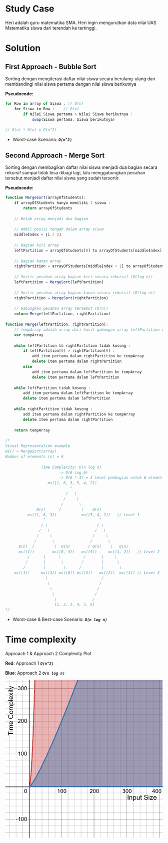 # Study Case

Heri adalah guru matematika SMA. Heri ingin mengurutkan data nilai UAS Matematika siswa dari terendah ke tertinggi.

# Solution

## First Approach - Bubble Sort
Sorting dengan mengiterasi daftar nilai siswa secara berulang-ulang dan membandingi nilai siswa pertama dengan nilai siswa berikutnya

**Pseudocode:**

```javascript
for Row in array of Siswa : // O(n)
    for Siswa in Row :    // O(n)
        if Nilai Siswa pertama > Nilai Siswa berikutnya :
            swap(Siswa pertama, Siswa berikutnya)

// O(n) * O(n) = O(n^2)
```

- Worst-case Scenario: ***`O(n^2)`***


## Second Approach - Merge Sort

Sorting dengan membagikan daftar nilai siswa menjadi dua bagian secara rekursif sampai tidak bisa dibagi lagi, lalu menggabungkan pecahan tersebut menjadi daftar nilai siswa yang sudah tersortir.

**Pseudocode:**

```javascript
function MergeSort(arrayOfStudents):
    if arrayOfStudents hanya memiliki 1 siswa :
        return arrayOfStudents

    // Belah array menjadi dua bagian

    // Ambil posisi tengah dalam array siswa
    middleIndex = ⌊i / 2⌋

    // Bagian kiri array
    leftPartition = arrayOfStudents[0] to arrayOfStudents[middleIndex]

    // Bagian kanan array
    rightPartition = arrayOfStudents[middleIndex + 1] to arrayOfStudents[i]

    // Sortir pecahan array bagian kiri secara rekursif (O(log n))
    leftPartition = MergeSort(leftPartition)

    // Sortir pecahan array bagian kanan secara rekursif (O(log n))
    rightPartition = MergeSort(rightPartition)

    // Gabungkan pecahan array tersebut (O(n))
    return Merge(leftPartition, rightPartition)

function Merge(leftPartition, rightPartition):
    // tempArray adalah array dari hasil gabungan array leftPartition dan array rightPartition
    var tempArray

    while leftPartition && rightPartition tidak kosong :
        if leftPartition[0] > rightPartition[0] :
            add item pertama dalam rightPartition ke tempArray
            delete item pertama dalam rightPartition
        else
            add item pertama dalam leftPartition ke tempArray
            delete item pertama dalam leftPartition

    while leftPartition tidak kosong :
        add item pertama dalam leftPartition ke tempArray
        delete item pertama dalam leftPartition

    while rightPartition tidak kosong :
        add item pertama dalam rightPartition ke tempArray
        delete item pertama dalam rightPartition

    return tempArray

/*
Visual Representation example
ms() = MergeSort(array)
Number of elements (n) = 6

                Time Complexity: O(n log n)
                        -> O(6 log 6)
                        -> O(6 * 3) = 3 level pembagian untuk 6 elemen
                   ms([1, 6, 3, 5, 4, 2])
                             ^
                           /   \
                          /     \
                         /       \
              O(n)      /         \    O(n)
          ms([1, 6, 3])           ms([5, 4, 2])   // Level 1
                 ^                        ^
                / \                      / \
               /   \                    /   \
              /     \                  /     \
             /       \                /       \
      O(n)  /         \  O(n)        / O(n)    \   O(n)
      ms([1])        ms([6, 3])   ms([5])     ms([4, 2])   // Level 2
          /      |      \          /       |     \
         /       |       \        /        |      \
        /        |        \      /         |       \
    ms([1])     ms([3]) ms([6]) ms([5])   ms([2])  ms([4]) // Level 3
                  \                        /
                   \                      /
                    \                    /
                     \                  /
                      \                /
                      [1, 2, 3, 4, 5, 6]
*/
```

- Worst-case & Best-case Scenario: ***`O(n log n)`***

# Time complexity

Approach 1 & Approach 2 Complexity Plot

**Red**: Approach 1 ***`O(n^2)`***

**Blue**: Approach 2 ***`O(n log n)`***

![Solutions Complexity Plot](plot.png)
